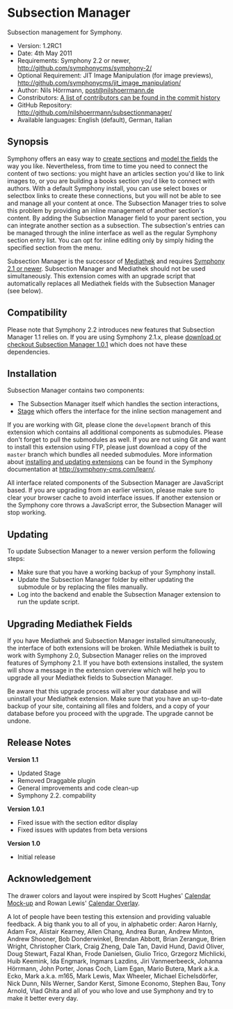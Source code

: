 # Subsection Manager

Subsection management for Symphony.  

- Version: 1.2RC1
- Date: 4th May 2011
- Requirements: Symphony 2.2 or newer, <http://github.com/symphonycms/symphony-2/>
- Optional Requirement: JIT Image Manipulation (for image previews), <http://github.com/symphonycms/jit_image_manipulation/>
- Author: Nils Hörrmann, post@nilshoerrmann.de
- Constributors: [A list of contributors can be found in the commit history](http://github.com/nilshoerrmann/subsectionmanager/commits/development/)
- GitHub Repository: <http://github.com/nilshoerrmann/subsectionmanager/>
- Available languages: English (default), German, Italian

## Synopsis

Symphony offers an easy way to [create sections](http://symphony-cms.com/learn/concepts/view/sections/) and [model the fields](http://symphony-cms.com/learn/concepts/view/fields/) the way you like. Nevertheless, from time to time you need to connect the content of two sections: you might have an articles section you'd like to link images to, or you are building a books section you'd like to connect with authors. With a default Symphony install, you can use select boxes or selectbox links to create these connections, but you will not be able to see and manage all your content at once. The Subsection Manager tries to solve this problem by providing an inline management of another section's content. By adding the Subsection Manager field to your parent section, you can integrate another section as a subsection. The subsection's entries can be managed  through the inline interface as well as the regular Symphony section entry list. You can opt for inline editing only by simply hiding the specified section from the menu. 

Subsection Manager is the successor of [Mediathek](http://github.com/nilshoerrmann/mediathek/) and requires [Symphony 2.1 or newer](http://github.com/symphonycms/symphony-2/). Subsection Manager and Mediathek should not be used simultaneously. This extension comes with an upgrade script that automatically replaces all Mediathek fields with the Subsection Manager (see below).

## Compatibility

Please note that Symphony 2.2 introduces new features that Subsection Manager 1.1 relies on. If you are using Symphony 2.1.x, please [download or checkout Subsection Manager 1.0.1](https://github.com/nilshoerrmann/subsectionmanager/tree/1.0.1) which does not have these dependencies.

## Installation

Subsection Manager contains two components:

- The Subsection Manager itself which handles the section interactions,
- [Stage](http://github.com/nilshoerrmann/stage/) which offers the interface for the inline section management and

If you are working with Git, please clone the `development` branch of this extension which contains all additional components as submodules. Please don't forget to pull the submodules as well. If you are not using Git and want to install this extension using FTP, please just download a copy of the `master` branch which bundles all needed submodules. More information about [installing and updating extensions](http://symphony-cms.com/learn/tasks/view/install-an-extension/) can be found in the Symphony documentation at <http://symphony-cms.com/learn/>. 

All interface related components of the Subsection Manager are JavaScript based. If you are upgrading from an earlier version, please make sure to clear your browser cache to avoid interface issues. If another extension or the Symphony core throws a JavaScript error, the Subsection Manager will stop working.

## Updating

To update Subsection Manager to a newer version perform the following steps:

- Make sure that you have a working backup of your Symphony install.
- Update the Subsection Manager folder by either updating the submodule or by replacing the files manually.
- Log into the backend and enable the Subsection Manager extension to run the update script.

## Upgrading Mediathek Fields

If you have Mediathek and Subsection Manager installed simultaneously, the interface of both extensions will be broken. While Mediathek is built to work with Symphony 2.0, Subsection Manager relies on the improved features of Symphony 2.1. If you have both extensions installed, the system will show a message in the extension overview which will help you to upgrade all your Mediathek fields to Subsection Manager.

Be aware that this upgrade process will alter your database and will uninstall your Mediathek extension. Make sure that you have an up-to-date backup of your site, containing all files and folders, and a copy of your database before you proceed with the upgrade. The upgrade cannot be undone.

## Release Notes

**Version 1.1**

- Updated Stage
- Removed Draggable plugin
- General improvements and code clean-up
- Symphony 2.2. compability

**Version 1.0.1**

- Fixed issue with the section editor display
- Fixed issues with updates from beta versions

**Version 1.0** 

- Initial release

## Acknowledgement

The drawer colors and layout were inspired by Scott Hughes' [Calendar Mock-up](http://symphony-cms.com/community/discussions/103/) and Rowan Lewis' [Calendar Overlay](http://github.com/rowan-lewis/calendaroverlay/).

A lot of people have been testing this extension and providing valuable feedback. A big thank you to all of you, in alphabetic order: Aaron Harnly, Adam Fox, Alistair Kearney, Allen Chang, Andrea Buran, Andrew Minton, Andrew Shooner, Bob Donderwinkel, Brendan Abbott, Brian Zerangue, Brien Wright, Christopher Clark, Craig Zheng, Dale Tan, David Hund, David Oliver, Doug Stewart, Fazal Khan, Frode Danielsen, Giulio Trico, Grzegorz Michlicki, Huib Keemink, Ida Engmark, Ingmars Lazdins, Jiri Vanmeerbeeck, Johanna Hörrmann, John Porter, Jonas Coch, Liam Egan, Mario Butera, Mark a.k.a. Ecko, Mark a.k.a. m165, Mark Lewis, Max Wheeler, Michael Eichelsdörfer, Nick Dunn, Nils Werner, Sandor Kerst, Simone Economo, Stephen Bau, Tony Arnold, Vlad Ghita and all of you who love and use Symphony and try to make it better every day.